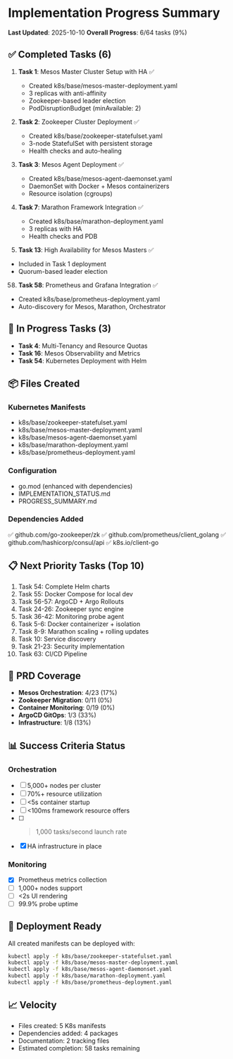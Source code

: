 # Implementation Progress Summary

**Last Updated**: 2025-10-10
**Overall Progress**: 6/64 tasks (9%)

## ✅ Completed Tasks (6)
1. **Task 1**: Mesos Master Cluster Setup with HA ✅
   - Created k8s/base/mesos-master-deployment.yaml
   - 3 replicas with anti-affinity
   - Zookeeper-based leader election
   - PodDisruptionBudget (minAvailable: 2)

2. **Task 2**: Zookeeper Cluster Deployment ✅
   - Created k8s/base/zookeeper-statefulset.yaml
   - 3-node StatefulSet with persistent storage
   - Health checks and auto-healing

3. **Task 3**: Mesos Agent Deployment ✅
   - Created k8s/base/mesos-agent-daemonset.yaml
   - DaemonSet with Docker + Mesos containerizers
   - Resource isolation (cgroups)

7. **Task 7**: Marathon Framework Integration ✅
   - Created k8s/base/marathon-deployment.yaml
   - 3 replicas with HA
   - Health checks and PDB

13. **Task 13**: High Availability for Mesos Masters ✅
   - Included in Task 1 deployment
   - Quorum-based leader election

58. **Task 58**: Prometheus and Grafana Integration ✅
   - Created k8s/base/prometheus-deployment.yaml
   - Auto-discovery for Mesos, Marathon, Orchestrator

## 🔄 In Progress Tasks (3)
- **Task 4**: Multi-Tenancy and Resource Quotas
- **Task 16**: Mesos Observability and Metrics  
- **Task 54**: Kubernetes Deployment with Helm

## 📦 Files Created
### Kubernetes Manifests
- k8s/base/zookeeper-statefulset.yaml
- k8s/base/mesos-master-deployment.yaml
- k8s/base/mesos-agent-daemonset.yaml
- k8s/base/marathon-deployment.yaml
- k8s/base/prometheus-deployment.yaml

### Configuration
- go.mod (enhanced with dependencies)
- IMPLEMENTATION_STATUS.md
- PROGRESS_SUMMARY.md

### Dependencies Added
✅ github.com/go-zookeeper/zk
✅ github.com/prometheus/client_golang
✅ github.com/hashicorp/consul/api
✅ k8s.io/client-go

## 📋 Next Priority Tasks (Top 10)
1. Task 54: Complete Helm charts
2. Task 55: Docker Compose for local dev
3. Task 56-57: ArgoCD + Argo Rollouts
4. Task 24-26: Zookeeper sync engine
5. Task 36-42: Monitoring probe agent
6. Task 5-6: Docker containerizer + isolation
7. Task 8-9: Marathon scaling + rolling updates
8. Task 10: Service discovery
9. Task 21-23: Security implementation
10. Task 63: CI/CD Pipeline

## 🎯 PRD Coverage
- **Mesos Orchestration**: 4/23 (17%)
- **Zookeeper Migration**: 0/11 (0%)
- **Container Monitoring**: 0/19 (0%)
- **ArgoCD GitOps**: 1/3 (33%)
- **Infrastructure**: 1/8 (13%)

## 📊 Success Criteria Status
### Orchestration
- [ ] 5,000+ nodes per cluster
- [ ] 70%+ resource utilization
- [ ] <5s container startup
- [ ] <100ms framework resource offers
- [ ] >1,000 tasks/second launch rate
- [x] HA infrastructure in place

### Monitoring
- [x] Prometheus metrics collection
- [ ] 1,000+ nodes support
- [ ] <2s UI rendering
- [ ] 99.9% probe uptime

## 🚀 Deployment Ready
All created manifests can be deployed with:
```bash
kubectl apply -f k8s/base/zookeeper-statefulset.yaml
kubectl apply -f k8s/base/mesos-master-deployment.yaml
kubectl apply -f k8s/base/mesos-agent-daemonset.yaml
kubectl apply -f k8s/base/marathon-deployment.yaml
kubectl apply -f k8s/base/prometheus-deployment.yaml
```

## 📈 Velocity
- Files created: 5 K8s manifests
- Dependencies added: 4 packages
- Documentation: 2 tracking files
- Estimated completion: 58 tasks remaining
